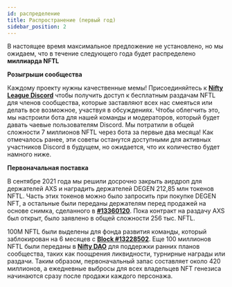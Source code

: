 ```yaml
---
id: распределение
title: Распространение (первый год)
sidebar_position: 2
---
```


В настоящее время максимальное предложение не установлено, но мы ожидаем, что в течение следующего года будет распределено **миллиарда NFTL**

**Розыгрыши сообщества**

Каждому проекту нужны качественные мемы! Присоединяйтесь к **[Nifty League Discord](https://discord.gg/niftyleague)** чтобы получить доступ к бесплатным раздачам NFTL для членов сообщества, которые заставляют всех нас смеяться или делать все возможное, участвуя в обсуждениях. Чтобы облегчить это, мы настроили бота для нашей команды и модераторов, который будет давать чаевые пользователям Discord. Мы потратили в общей сложности 7 миллионов NFTL через бота за первые два месяца! Как отмечалось ранее, эти советы останутся доступными для активных участников Discord в будущем, но ожидается, что их количество будет намного ниже.

**Первоначальная поставка**

В сентябре 2021 года мы решили досрочно закрыть аирдроп для держателей AXS и наградить держателей DEGEN 212,85 млн токенов NFTL. Часть этих токенов можно было запросить при покупке DEGEN NFT, а остальные были переданы держателям перед продажей на основе снимка, сделанного в **[#13360120](https://etherscan.io/block/13360120)**. Пока контракт на раздачу AXS был открыт, было заявлено в общей сложности 256 тыс. NFTL.

100M NFTL были выделены для фонда развития команды, который заблокирован на 6 месяцев с **[Block #13228502](https://etherscan.io/tx/0x3649b00464903b78608f8de9308aec339ecd7446f1dc2de26a9913d2d5468ecf)**. Еще 100 миллионов NFTL были переданы в **[Nifty DAO](https://etherscan.io/address/0xd06ae6fb7eade890f3e295d69a6679380c9456c1)** для поддержки ранних планов сообщества, таких как поощрения ликвидности, турнирные награды или раздачи. Таким образом, первоначальный запас составляет около 420 миллионов, а ежедневные выбросы для всех владельцев NFT генезиса начинаются сразу после продажи каждого персонажа.
